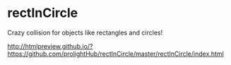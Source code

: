 # rectInCircle

Crazy collision for objects like rectangles and circles!

http://htmlpreview.github.io/?https://github.com/prolightHub/rectInCircle/master/rectInCircle/index.html
